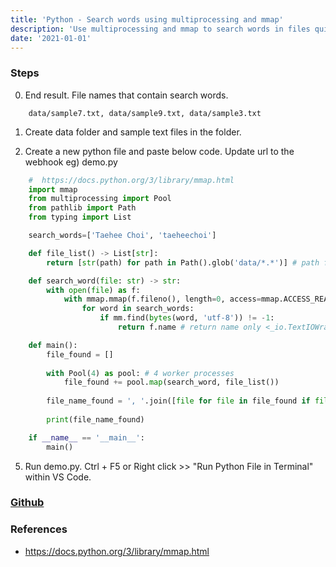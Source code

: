 ```yaml
---
title: 'Python - Search words using multiprocessing and mmap'
description: 'Use multiprocessing and mmap to search words in files quickly'
date: '2021-01-01'
---
```

### Steps
0. End result. File names that contain search words.
```
    data/sample7.txt, data/sample9.txt, data/sample3.txt
```
1. Create data folder and sample text files in the folder.

2. Create a new python file and paste below code. Update url to the webhook eg) demo.py
```python
    #  https://docs.python.org/3/library/mmap.html
    import mmap
    from multiprocessing import Pool
    from pathlib import Path
    from typing import List

    search_words=['Taehee Choi', 'taeheechoi']

    def file_list() -> List[str]:
        return [str(path) for path in Path().glob('data/*.*')] # path for all files in data folder

    def search_word(file: str) -> str:
        with open(file) as f:
            with mmap.mmap(f.fileno(), length=0, access=mmap.ACCESS_READ) as mm:
                for word in search_words:
                    if mm.find(bytes(word, 'utf-8')) != -1:
                        return f.name # return name only <_io.TextIOWrapper name='data/sample9.txt' mode='r' encoding='utf-8'>

    def main():
        file_found = []
        
        with Pool(4) as pool: # 4 worker processes
            file_found += pool.map(search_word, file_list())
        
        file_name_found = ', '.join([file for file in file_found if file]) 
        
        print(file_name_found)

    if __name__ == '__main__':
        main()
```
5. Run demo.py. Ctrl + F5 or Right click >> "Run Python File in Terminal"  within VS Code.

### [Github](https://github.com/az-09/python-search-words-using-multiprocessing-mmap.git)

### References
- https://docs.python.org/3/library/mmap.html
